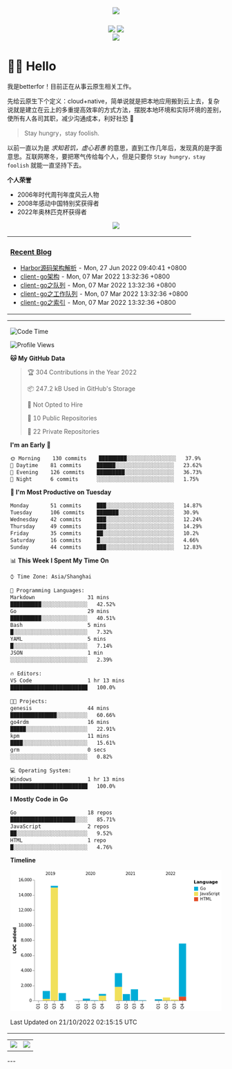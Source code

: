 <!-- 动态打字效果 -->

<h1 align="center">
  <a href="betterfor.github.io">
    <img src="https://readme-typing-svg.herokuapp.com?font=Fira+Code&size=17&pause=1000&center=true&width=500&lines=Make+clean+code+fast%2C+not+make+fast+code+clean" />
  </a>
</h1>

<!-- 个人资料徽章 -->
<div align="center">
  <a href="https://betterfor.github.io"><img src="https://img.shields.io/badge/github-github%E5%8D%9A%E5%AE%A2-green"></a>
  <!-- 访客统计 -->
  <img src="https://visitor-badge.glitch.me/badge?page_id=tioil&left_color=green&right_color=red">
</div>

<!-- 贪吃蛇贡献图 -->
<div align="center">
  <img src="https://cdn.jsdelivr.net/gh/betterfor/betterfor@main/contribution-snake/github-contribution-grid-snake.svg" />
</div>

# 🙋‍♂️ Hello

我是betterfor！目前正在从事云原生相关工作。

先给云原生下个定义：cloud+native，简单说就是把本地应用搬到云上去，复杂说就是建立在云上的多重提高效率的方式方法，摆脱本地环境和实际环境的差别，使所有人各司其职，减少沟通成本，利好社恐 🐶

> Stay hungry，stay foolish.

以前一直以为是 *求知若饥，虚心若愚* 的意思，直到工作几年后，发现真的是字面意思。互联网寒冬，要把寒气传给每个人，但是只要你 `Stay hungry，stay foolish` 就能一直坚持下去。

**个人荣誉**

- 2006年时代周刊年度风云人物
- 2008年感动中国特别奖获得者
- 2022年奥林匹克杯获得者

<!-- profile-3d-contrib -->
<div align="center"><img src="https://cdn.jsdelivr.net/gh/betterfor/betterfor@main/profile-3d-contrib/profile-season-animate.svg" /></div>

<!-- 博客动态 -->
<table align="center">
<tr>
<td valign="top">
  
### <a href="https://betterfor.github.io/" target="_blank">Recent Blog</a>
  
<!-- START_SECTION:blog -->
* <a href='https://blog.luxgreat.tk/2022/06/harbor%E6%BA%90%E7%A0%81%E6%9E%B6%E6%9E%84%E8%A7%A3%E6%9E%90/' target='_blank'>Harbor源码架构解析</a> - Mon, 27 Jun 2022 09:40:41 +0800
* <a href='https://blog.luxgreat.tk/2022/03/client-go/' target='_blank'>client-go架构</a> - Mon, 07 Mar 2022 13:32:36 +0800
* <a href='https://blog.luxgreat.tk/2022/03/03-deltafifo/' target='_blank'>client-go之队列</a> - Mon, 07 Mar 2022 13:32:36 +0800
* <a href='https://blog.luxgreat.tk/2022/03/02-workqueue/' target='_blank'>client-go之工作队列</a> - Mon, 07 Mar 2022 13:32:36 +0800
* <a href='https://blog.luxgreat.tk/2022/03/01-indexer/' target='_blank'>client-go之索引</a> - Mon, 07 Mar 2022 13:32:36 +0800
<!-- END_SECTION:blog -->
</td>  
 
</tr>    
</table>

<!-- wakatime统计 -->
<table algin="center">
<tr>
<td>
  
<!--START_SECTION:waka-->
![Code Time](http://img.shields.io/badge/Code%20Time-22%20hrs%2016%20mins-blue)

![Profile Views](http://img.shields.io/badge/Profile%20Views-11-blue)

**🐱 My GitHub Data** 

> 🏆 304 Contributions in the Year 2022
 > 
> 📦 247.2 kB Used in GitHub's Storage 
 > 
> 🚫 Not Opted to Hire
 > 
> 📜 10 Public Repositories 
 > 
> 🔑 22 Private Repositories  
 > 
**I'm an Early 🐤** 

```text
🌞 Morning    130 commits    █████████░░░░░░░░░░░░░░░░   37.9% 
🌆 Daytime    81 commits     ██████░░░░░░░░░░░░░░░░░░░   23.62% 
🌃 Evening    126 commits    █████████░░░░░░░░░░░░░░░░   36.73% 
🌙 Night      6 commits      ░░░░░░░░░░░░░░░░░░░░░░░░░   1.75%

```
📅 **I'm Most Productive on Tuesday** 

```text
Monday       51 commits     ███░░░░░░░░░░░░░░░░░░░░░░   14.87% 
Tuesday      106 commits    ███████░░░░░░░░░░░░░░░░░░   30.9% 
Wednesday    42 commits     ███░░░░░░░░░░░░░░░░░░░░░░   12.24% 
Thursday     49 commits     ███░░░░░░░░░░░░░░░░░░░░░░   14.29% 
Friday       35 commits     ██░░░░░░░░░░░░░░░░░░░░░░░   10.2% 
Saturday     16 commits     █░░░░░░░░░░░░░░░░░░░░░░░░   4.66% 
Sunday       44 commits     ███░░░░░░░░░░░░░░░░░░░░░░   12.83%

```


📊 **This Week I Spent My Time On** 

```text
⌚︎ Time Zone: Asia/Shanghai

💬 Programming Languages: 
Markdown                 31 mins             ██████████░░░░░░░░░░░░░░░   42.52% 
Go                       29 mins             ██████████░░░░░░░░░░░░░░░   40.51% 
Bash                     5 mins              █░░░░░░░░░░░░░░░░░░░░░░░░   7.32% 
YAML                     5 mins              █░░░░░░░░░░░░░░░░░░░░░░░░   7.14% 
JSON                     1 min               ░░░░░░░░░░░░░░░░░░░░░░░░░   2.39%

🔥 Editors: 
VS Code                  1 hr 13 mins        █████████████████████████   100.0%

🐱‍💻 Projects: 
genesis                  44 mins             ███████████████░░░░░░░░░░   60.66% 
go4rdm                   16 mins             █████░░░░░░░░░░░░░░░░░░░░   22.91% 
kpm                      11 mins             ████░░░░░░░░░░░░░░░░░░░░░   15.61% 
grm                      0 secs              ░░░░░░░░░░░░░░░░░░░░░░░░░   0.82%

💻 Operating System: 
Windows                  1 hr 13 mins        █████████████████████████   100.0%

```

**I Mostly Code in Go** 

```text
Go                       18 repos            █████████████████████░░░░   85.71% 
JavaScript               2 repos             ██░░░░░░░░░░░░░░░░░░░░░░░   9.52% 
HTML                     1 repo              █░░░░░░░░░░░░░░░░░░░░░░░░   4.76%

```


**Timeline**

![Chart not found](https://raw.githubusercontent.com/betterfor/betterfor/main/charts/bar_graph.png) 


 Last Updated on 21/10/2022 02:15:15 UTC
<!--END_SECTION:waka-->  
  
</td>  
</tr>  

<!-- Github Activity Graph -->  
<table>  
<tr>
  <td>
    <img src="https://wakatime.com/share/@b09b33c6-90b3-41ec-816d-f7ec19b0a0a6/44bdf4b2-83fe-44cf-b813-e2e569fbdb92.png" width="500" />
  </td>  

  <td>
    <img src="https://wakatime.com/share/@b09b33c6-90b3-41ec-816d-f7ec19b0a0a6/5b71be04-a4f0-405c-b5c9-af6ebde96a65.png" width="500" />
  </td>
</tr>  
</table>  
---
  
